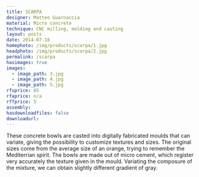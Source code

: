 ```yaml
---
title: SCARPA
designer: Matteo Guarnaccia
material: Micro concrete
technique: CNC milling, molding and casting
layout: posts
date: 2014-07-18
homephoto: /img/products/scarpa/1.jpg
headphoto: /img/products/scarpa/2.jpg
permalink: /scarpa
hasimages: true
images:  
  - image_path: 3.jpg
  - image_path: 4.jpg
  - image_path: 5.jpg  
rfuprice: 65 
rfaprice: n/a
rffprice: 5
assembly: 
hasdownloadfiles: false
downloadurl:
---
```



These concrete bowls are casted into digitally fabricated moulds that can variate, giving the possibility to customize textures and sizes. The original sizes come from the average size of an orange, trying to remember the Mediterrian spirit. The bowls are made out of micro cement, which  register very accurately the texture given in the mould. Variating the composure of the mixture, we can obtain slightly different gradient of gray.
